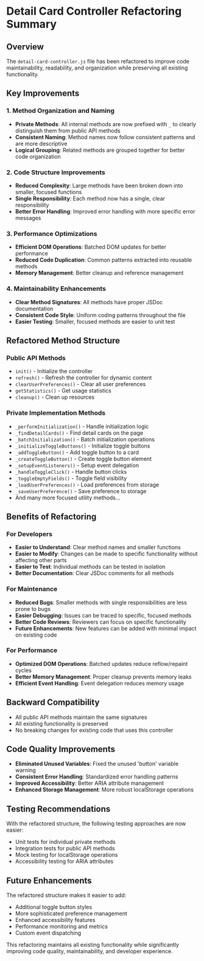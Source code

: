 # Detail Card Controller Refactoring Summary

## Overview
The `detail-card-controller.js` file has been refactored to improve code maintainability, readability, and organization while preserving all existing functionality.

## Key Improvements

### 1. Method Organization and Naming
- **Private Methods**: All internal methods are now prefixed with `_` to clearly distinguish them from public API methods
- **Consistent Naming**: Method names now follow consistent patterns and are more descriptive
- **Logical Grouping**: Related methods are grouped together for better code organization

### 2. Code Structure Improvements
- **Reduced Complexity**: Large methods have been broken down into smaller, focused functions
- **Single Responsibility**: Each method now has a single, clear responsibility
- **Better Error Handling**: Improved error handling with more specific error messages

### 3. Performance Optimizations
- **Efficient DOM Operations**: Batched DOM updates for better performance
- **Reduced Code Duplication**: Common patterns extracted into reusable methods
- **Memory Management**: Better cleanup and reference management

### 4. Maintainability Enhancements
- **Clear Method Signatures**: All methods have proper JSDoc documentation
- **Consistent Code Style**: Uniform coding patterns throughout the file
- **Easier Testing**: Smaller, focused methods are easier to unit test

## Refactored Method Structure

### Public API Methods
- `init()` - Initialize the controller
- `refresh()` - Refresh the controller for dynamic content
- `clearUserPreferences()` - Clear all user preferences
- `getStatistics()` - Get usage statistics
- `cleanup()` - Clean up resources

### Private Implementation Methods
- `_performInitialization()` - Handle initialization logic
- `_findDetailCards()` - Find detail cards on the page
- `_batchInitialization()` - Batch initialization operations
- `_initializeToggleButtons()` - Initialize toggle buttons
- `_addToggleButton()` - Add toggle button to a card
- `_createToggleButton()` - Create toggle button element
- `_setupEventListeners()` - Setup event delegation
- `_handleToggleClick()` - Handle button clicks
- `_toggleEmptyFields()` - Toggle field visibility
- `_loadUserPreferences()` - Load preferences from storage
- `_saveUserPreference()` - Save preference to storage
- And many more focused utility methods...

## Benefits of Refactoring

### For Developers
- **Easier to Understand**: Clear method names and smaller functions
- **Easier to Modify**: Changes can be made to specific functionality without affecting other parts
- **Easier to Test**: Individual methods can be tested in isolation
- **Better Documentation**: Clear JSDoc comments for all methods

### For Maintenance
- **Reduced Bugs**: Smaller methods with single responsibilities are less prone to bugs
- **Easier Debugging**: Issues can be traced to specific, focused methods
- **Better Code Reviews**: Reviewers can focus on specific functionality
- **Future Enhancements**: New features can be added with minimal impact on existing code

### For Performance
- **Optimized DOM Operations**: Batched updates reduce reflow/repaint cycles
- **Better Memory Management**: Proper cleanup prevents memory leaks
- **Efficient Event Handling**: Event delegation reduces memory usage

## Backward Compatibility
- All public API methods maintain the same signatures
- All existing functionality is preserved
- No breaking changes for existing code that uses this controller

## Code Quality Improvements
- **Eliminated Unused Variables**: Fixed the unused 'button' variable warning
- **Consistent Error Handling**: Standardized error handling patterns
- **Improved Accessibility**: Better ARIA attribute management
- **Enhanced Storage Management**: More robust localStorage operations

## Testing Recommendations
With the refactored structure, the following testing approaches are now easier:
- Unit tests for individual private methods
- Integration tests for public API methods
- Mock testing for localStorage operations
- Accessibility testing for ARIA attributes

## Future Enhancements
The refactored structure makes it easier to add:
- Additional toggle button styles
- More sophisticated preference management
- Enhanced accessibility features
- Performance monitoring and metrics
- Custom event dispatching

This refactoring maintains all existing functionality while significantly improving code quality, maintainability, and developer experience.